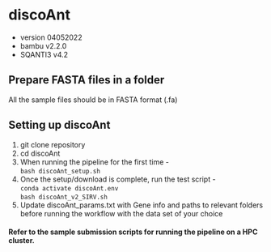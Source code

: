 # discoAnt
- version 04052022
- bambu v2.2.0
- SQANTI3 v4.2

## Prepare FASTA files in a folder
All the sample files should be in FASTA format (.fa)

## Setting up discoAnt

1. git clone repository
2. cd discoAnt
3. When running the pipeline for the first time - \
  ```bash discoAnt_setup.sh```
4. Once the setup/download is complete, run the test script - \
  ```conda activate discoAnt.env``` \
  ```bash discoAnt_v2_SIRV.sh```
5. Update discoAnt_params.txt with Gene info and paths to relevant folders before running the workflow with the data set of your choice


#### Refer to the sample submission scripts for running the pipeline on a HPC cluster.




